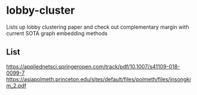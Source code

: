 # lobby-cluster
Lists up lobby clustering paper and check out complementary margin with current SOTA graph embedding methods

## List
https://appliednetsci.springeropen.com/track/pdf/10.1007/s41109-018-0099-7
https://asiapolmeth.princeton.edu/sites/default/files/polmeth/files/insongkim_2.pdf
